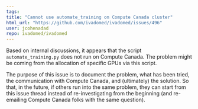 ```yaml
---
tags: 
title: "Cannot use automate_training on Compute Canada cluster"
html_url: "https://github.com/ivadomed/ivadomed/issues/496"
user: jcohenadad
repo: ivadomed/ivadomed
---
```


Based on internal discussions, it appears that the script `automate_training.py` does not run on Compute Canada. The problem might be coming from the allocation of specific GPUs via this script. 

The purpose of this issue is to document the problem, what has been tried, the communication with Compute Canada, and (ultimately) the solution. So that, in the future, if others run into the same problem, they can start from this issue thread instead of re-investigating from the beginning (and re-emailing Compute Canada folks with the same question). 